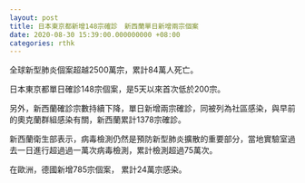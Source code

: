 ```yaml
---
layout: post
title: 日本東京都新增148宗確診　新西蘭單日新增兩宗個案
date: 2020-08-30 15:39:00.000000000 +08:00
categories: rthk
---
```


全球新型肺炎個案超越2500萬宗，累計84萬人死亡。

日本東京都單日確診148宗個案，是5天以來首次低於200宗。

另外，新西蘭確診宗數持續下降，單日新增兩宗確診，同被列為社區感染，與早前的奧克蘭群組感染有關，新西蘭累計1378宗確診。 

新西蘭衛生部表示，病毒檢測仍然是預防新型肺炎擴散的重要部分，當地實驗室過去一日進行超過過一萬次病毒檢測，累計檢測超過75萬次。

在歐洲，德國新增785宗個案， 累計24萬宗感染。

